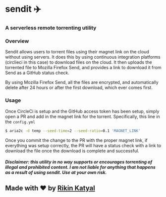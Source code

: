 # sendit ✈️
### A serverless remote torrenting utility

### Overview
Sendit allows users to torrent files using their magnet link on the cloud without using servers. It does this by using continuous integration platforms (circlieci in this case) to download files on the cloud. It then uploads the torrented file to Mozilla Firefox Send, and provides a link to download it from Send as a GitHub status check.

By using Mozilla Firefox Send, all the files are encrypted, and automatically delete after 24 hours or after the first download, which ever comes first.

### Usage
Once CircleCi is setup and the GitHub access token has been setup, simply open a PR and add in the magnet link for the torrent. Specifically, this line in the `config.yml`
```bash
$ aria2c -d temp --seed-time=2 --seed-ratio=0.1 'MAGNET_LINK'
```
Once you commit the change to the PR with the proper magnet link, if everything was setup correctly, the PR will have a status check with a link to download the file once the download is complete and successful.


##### Disclaimer: this utility in no way supports or encourages torrenting of illegal and prohibited content. I am not liable for anything that happens as a result of using sendit. Use at your own risk.

## Made with ❤️ by [Rikin Katyal](https://sirvar.com)
